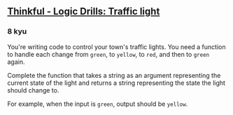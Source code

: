 <h2><a href=https://www.codewars.com/kata/58649884a1659ed6cb000072/train/java target="_blank">Thinkful - Logic Drills: Traffic light</a></h2><h3>8 kyu</h3><p>You're writing code to control your town's traffic lights. You need a function to handle each change from <code>green</code>, to <code>yellow</code>, to <code>red</code>, and then to <code>green</code> again. </p><p>Complete the function that takes a string as an argument representing the current state of the light and returns a string representing the state the light should change to.</p><p>For example, when the input is <code>green</code>, output should be <code>yellow</code>.</p>